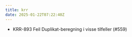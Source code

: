 ```yaml
---
title: krr
date: 2025-01-22T07:22:40Z
---
```

- KRR-893 Feil Duplikat-beregning i visse tilfeller (#559)

